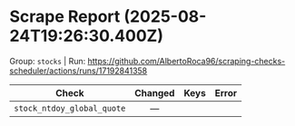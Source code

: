 # Scrape Report (2025-08-24T19:26:30.400Z)

Group: `stocks`  |  Run: https://github.com/AlbertoRoca96/scraping-checks-scheduler/actions/runs/17192841358

| Check | Changed | Keys | Error |
|---|:---:|:--|:--|
| `stock_ntdoy_global_quote` | — |  |  |
